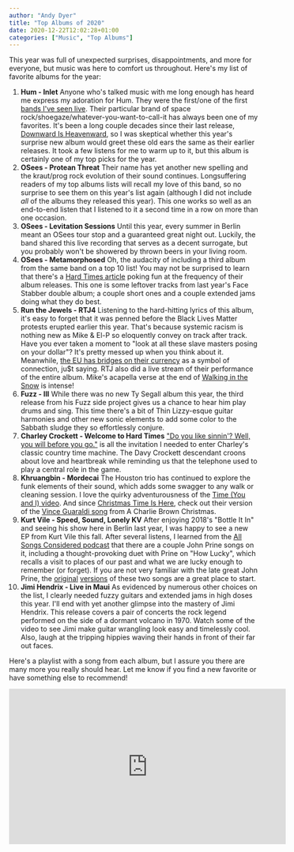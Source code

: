 ```yaml
---
author: "Andy Dyer" 
title: "Top Albums of 2020"
date: 2020-12-22T12:02:28+01:00
categories: ["Music", "Top Albums"]
---
```


This year was full of unexpected surprises, disappointments, and more for everyone, but music was here to comfort us throughout. Here's my list of favorite albums for the year:

1. **Hum - Inlet** Anyone who's talked music with me long enough has heard me express my adoration for Hum. They were the first/one of the first [bands I've seen live](https://andydyer.org/blog/2009/04/19/bands-ive-seen-live/). Their particular brand of space rock/shoegaze/whatever-you-want-to-call-it has always been one of my favorites. It's been a long couple decades since their last release, [Downward Is Heavenward](https://www.youtube.com/watch?v=o4VY15Q2_NU), so I was skeptical whether this year's surprise new album would greet these old ears the same as their earlier releases. It took a few listens for me to warm up to it, but this album is certainly one of my top picks for the year.
1. **OSees - Protean Threat** Their name has yet another new spelling and the kraut/prog rock evolution of their sound continues. Longsuffering readers of my top albums lists will recall my love of this band, so no surprise to see them on this year's list again (although I did not include *all* of the albums they released this year). This one works so well as an end-to-end listen that I listened to it a second time in a row on more than one occasion.
1. **OSees - Levitation Sessions** Until this year, every summer in Berlin meant an OSees tour stop and a guaranteed great night out. Luckily, the band shared this live recording that serves as a decent surrogate, but you probably won't be showered by thrown beers in your living room.
1. **OSees - Metamorphosed** Oh, the audacity of including a third album from the same band on a top 10 list! You may not be surprised to learn that there's a [Hard Times article](https://thehardtimes.net/music/even-newer-thee-oh-sees-album-somehow-released-new-thee-oh-sees-album/) poking fun at the frequency of their album releases. This one is some leftover tracks from last year's Face Stabber double album; a couple short ones and a couple extended jams doing what they do best.
1. **Run the Jewels - RTJ4** Listening to the hard-hitting lyrics of this album, it's easy to forget that it was penned before the Black Lives Matter protests erupted earlier this year. That's because systemic racism is nothing new as Mike & El-P so eloquently convey on track after track. Have you ever taken a moment to "look at all these slave masters posing on your dollar"? It's pretty messed up when you think about it. Meanwhile, [the EU has bridges on their currency](https://99percentinvisible.org/article/fact-follows-fiction-real-bridges-based-euro-banknote-artwork/) as a symbol of connection, ju$t saying. RTJ also did a live stream of their performance of the entire album. Mike's acapella verse at the end of [Walking in the Snow](https://www.youtube.com/watch?v=FUvoQrcsETg) is intense!
1. **Fuzz - III** While there was no new Ty Segall album this year, the third release from his Fuzz side project gives us a chance to hear him play drums and sing. This time there's a bit of Thin Lizzy-esque guitar harmonies and other new sonic elements to add some color to the Sabbath sludge they so effortlessly conjure.
1. **Charley Crockett - Welcome to Hard Times** ["Do you like sinnin'? Well, you will before you go."](https://youtu.be/zvie5df0SP8?t=65) is all the invitation I needed to enter Charley's classic country time machine. The Davy Crockett descendant croons about love and heartbreak while reminding us that the telephone used to play a central role in the game.
1. **Khruangbin - Mordecai** The Houston trio has continued to explore the funk elements of their sound, which adds some swagger to any walk or cleaning session. I love the quirky adventurousness of the [Time (You and I) video](https://www.youtube.com/watch?v=oc50wHexbwg). And since [Christmas Time Is Here](https://www.youtube.com/watch?v=W9YNkE_JOhA), check out their version of the [Vince Guaraldi song](https://www.youtube.com/watch?v=4PzetPqepXA) from A Charlie Brown Christmas.
1. **Kurt Vile - Speed, Sound, Lonely KV** After enjoying 2018's "Bottle It In" and seeing his show here in Berlin last year, I was happy to see a new EP from Kurt Vile this fall. After several listens, I learned from the [All Songs Considered podcast](https://www.npr.org/sections/allsongs/163479981/our-show) that there are a couple John Prine songs on it, including a thought-provoking duet with Prine on "How Lucky", which recalls a visit to places of our past and what we are lucky enough to remember (or forget). If you are not very familiar with the late great John Prine, the [original](https://www.youtube.com/watch?v=DZXgZGrVlL4) [versions](https://www.youtube.com/watch?v=kHTmXFfhjz8) of these two songs are a great place to start.
1. **Jimi Hendrix - Live in Maui** As evidenced by numerous other choices on the list, I clearly needed fuzzy guitars and extended jams in high doses this year. I'll end with yet another glimpse into the mastery of Jimi Hendrix. This release covers a pair of concerts the rock legend performed on the side of a dormant volcano in 1970. Watch some of the video to see Jimi make guitar wrangling look easy and timelessly cool. Also, laugh at the tripping hippies waving their hands in front of their far out faces.

Here's a playlist with a song from each album, but I assure you there are many more you really should hear. Let me know if you find a new favorite or have something else to recommend!

<iframe width="560" height="315" src="https://www.youtube.com/embed/videoseries?list=PLiOTTgupZ1CAY-OIgbIAwNOmIeNERdyKr" frameborder="0" allow="accelerometer; autoplay; encrypted-media; gyroscope; picture-in-picture" allowfullscreen></iframe>
